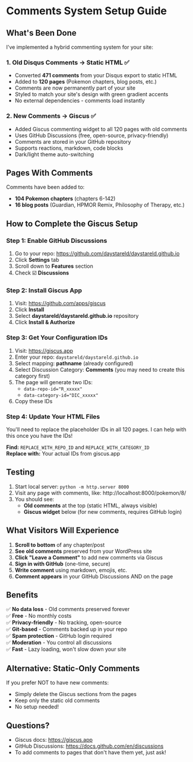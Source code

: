 # Comments System Setup Guide

## What's Been Done

I've implemented a hybrid commenting system for your site:

### 1. **Old Disqus Comments → Static HTML** ✅
- Converted **471 comments** from your Disqus export to static HTML
- Added to **120 pages** (Pokemon chapters, blog posts, etc.)
- Comments are now permanently part of your site
- Styled to match your site's design with green gradient accents
- No external dependencies - comments load instantly

### 2. **New Comments → Giscus** ✅  
- Added Giscus commenting widget to all 120 pages with old comments
- Uses GitHub Discussions (free, open-source, privacy-friendly)
- Comments are stored in your GitHub repository
- Supports reactions, markdown, code blocks
- Dark/light theme auto-switching

## Pages With Comments

Comments have been added to:
- **104 Pokemon chapters** (chapters 6-142)
- **16 blog posts** (Guardian, HPMOR Remix, Philosophy of Therapy, etc.)

## How to Complete the Giscus Setup

### Step 1: Enable GitHub Discussions
1. Go to your repo: https://github.com/daystareld/daystareld.github.io
2. Click **Settings** tab
3. Scroll down to **Features** section
4. Check ☑️ **Discussions**

### Step 2: Install Giscus App
1. Visit: https://github.com/apps/giscus
2. Click **Install**
3. Select **daystareld/daystareld.github.io** repository
4. Click **Install & Authorize**

### Step 3: Get Your Configuration IDs
1. Visit: https://giscus.app
2. Enter your repo: `daystareld/daystareld.github.io`
3. Select mapping: **pathname** (already configured)
4. Select Discussion Category: **Comments** (you may need to create this category first)
5. The page will generate two IDs:
   - `data-repo-id="R_xxxxx"`
   - `data-category-id="DIC_xxxxx"`
6. Copy these IDs

### Step 4: Update Your HTML Files
You'll need to replace the placeholder IDs in all 120 pages. I can help with this once you have the IDs!

**Find:** `REPLACE_WITH_REPO_ID` and `REPLACE_WITH_CATEGORY_ID`  
**Replace with:** Your actual IDs from giscus.app

## Testing

1. Start local server: `python -m http.server 8000`
2. Visit any page with comments, like: http://localhost:8000/pokemon/8/
3. You should see:
   - **Old comments** at the top (static HTML, always visible)
   - **Giscus widget** below (for new comments, requires GitHub login)

## What Visitors Will Experience

1. **Scroll to bottom** of any chapter/post
2. **See old comments** preserved from your WordPress site
3. **Click "Leave a Comment"** to add new comments via Giscus
4. **Sign in with GitHub** (one-time, secure)
5. **Write comment** using markdown, emojis, etc.
6. **Comment appears** in your GitHub Discussions AND on the page

## Benefits

✅ **No data loss** - Old comments preserved forever  
✅ **Free** - No monthly costs  
✅ **Privacy-friendly** - No tracking, open-source  
✅ **Git-based** - Comments backed up in your repo  
✅ **Spam protection** - GitHub login required  
✅ **Moderation** - You control all discussions  
✅ **Fast** - Lazy loading, won't slow down your site  

## Alternative: Static-Only Comments

If you prefer NOT to have new comments:
- Simply delete the Giscus sections from the pages
- Keep only the static old comments
- No setup needed!

## Questions?

- Giscus docs: https://giscus.app
- GitHub Discussions: https://docs.github.com/en/discussions
- To add comments to pages that don't have them yet, just ask!

